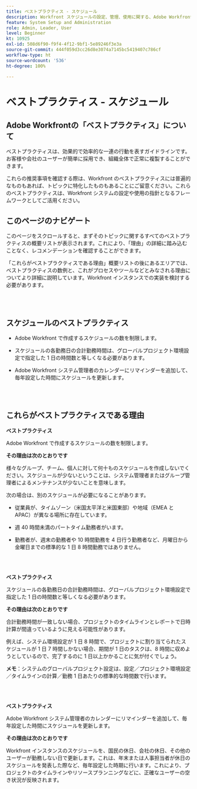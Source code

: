 ```yaml
---
title: ベストプラクティス - スケジュール
description: Workfront スケジュールの設定、管理、使用に関する、Adobe Workfront のエキスパートによるベストプラクティスのレコメンデーションについて説明します。
feature: System Setup and Administration
role: Admin, Leader, User
level: Beginner
kt: 10925
exl-id: 508d6f90-f9f4-4f12-9bf1-5e89246f3e3a
source-git-commit: 444f059d3cc26d8e3074a7145bc5419407c786cf
workflow-type: ht
source-wordcount: '536'
ht-degree: 100%

---
```


# ベストプラクティス - スケジュール

## Adobe Workfrontの「ベストプラクティス」について

ベストプラクティスは、効果的で効率的な一連の行動を表すガイドラインです。お客様や会社のユーザーが簡単に採用でき、組織全体で正常に複製することができます。

これらの推奨事項を確認する際は、Workfront のベストプラクティスには普遍的なものもあれば、トピックに特化したものもあることにご留意ください。これらのベストプラクティスは、Workfront システムの設定や使用の指針となるフレームワークとしてご活用ください。

## このページのナビゲート

このページをスクロールすると、まずそのトピックに関するすべてのベストプラクティスの概要リストが表示されます。これにより、「理由」の詳細に踏み込むことなく、レコメンデーションを確認することができます。

「これらがベストプラクティスである理由」概要リストの後にあるエリアでは、ベストプラクティスの数例と、これがプロセスやツールなどとみなされる理由についてより詳細に説明しています。Workfront インスタンスでの実装を検討する必要があります。

</br>
</br>

## スケジュールのベストプラクティス

* Adobe Workfront で作成するスケジュールの数を制限します。

* スケジュールの各勤務日の合計勤務時間は、グローバルプロジェクト環境設定で指定した 1 日の時間数と等しくなる必要があります。

* Adobe Workfront システム管理者のカレンダーにリマインダーを追加して、毎年設定した時間にスケジュールを更新します。

</br>
</br>

## これらがベストプラクティスである理由

**ベストプラクティス**

Adobe Workfront で作成するスケジュールの数を制限します。



**その理由は次のとおりです**

様々なグループ、チーム、個人に対して何十ものスケジュールを作成しないでください。スケジュールが少ないということは、システム管理者またはグループ管理者によるメンテナンスが少ないことを意味します。



次の場合は、別のスケジュールが必要になることがあります。

* 従業員が、タイムゾーン（米国太平洋と米国東部）や地域（EMEA と APAC）が異なる場所に存在しています。

* 週 40 時間未満のパートタイム勤務者がいます。

* 勤務者が、週末の勤務者や 10 時間勤務を 4 日行う勤務者など、月曜日から金曜日までの標準的な 1 日 8 時間勤務ではありません。

</br>
</br>

**ベストプラクティス**

スケジュールの各勤務日の合計勤務時間は、グローバルプロジェクト環境設定で指定した 1 日の時間数と等しくなる必要があります。



**その理由は次のとおりです**

合計勤務時間が一致しない場合、プロジェクトのタイムラインとレポートで日時計算が間違っているように見える可能性があります。

例えば、システム環境設定が 1 日 8 時間で、プロジェクトに割り当てられたスケジュールが 1 日 7 時間しかない場合、期間が 1 日のタスクは、8 時間に収めようとしているので、完了するのに 1 日以上かかることに気が付くでしょう。

**メモ**：システムのグローバルプロジェクト設定は、設定／プロジェクト環境設定／タイムラインの計算／勤務 1 日あたりの標準的な時間数で行います。

</br>
</br>


**ベストプラクティス**

Adobe Workfront システム管理者のカレンダーにリマインダーを追加して、毎年設定した時間にスケジュールを更新します。

**その理由は次のとおりです**

Workfront インスタンスのスケジュールを、国民の休日、会社の休日、その他のユーザーが勤務しない日で更新します。これは、年末または人事担当者が休日のスケジュールを発表した際など、毎年設定した時期に行います。これにより、プロジェクトのタイムラインやリソースプランニングなどに、正確なユーザーの空き状況が反映されます。
